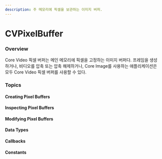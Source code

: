 ```yaml
---
description: 주 메모리에 픽셀을 보관하는 이미지 버퍼.
---
```


# CVPixelBuffer

### Overview

Core Video 픽셀 버퍼는 메인 메모리에 픽셀을 고정하는 이미지 버퍼다. 프레임을 생성하거나, 비디오를 압축 또는 압축 해제하거나, Core Image를 사용하는 애플리케이션은 모두 Core Video 픽셀 버퍼를 사용할 수 있다.

### Topics

#### Creating Pixel Buffers

#### Inspecting Pixel Buffers

#### Modifying Pixel Buffers

#### Data Types

#### Callbacks

#### Constants

